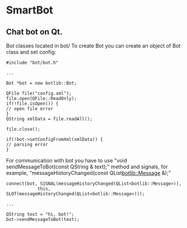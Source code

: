 # SmartBot

## Chat bot on Qt. 

Bot classes located in bot/ 
To create Bot you can create an object of Bot class and set config:

```
#include "bot/bot.h"

...

Bot *bot = new botlib::Bot;

QFile file("config.xml");
file.open(QFile::ReadOnly);
if(!file.isOpen()) {
// open file error
}
QString xmlData = file.readAll();

file.close();

if(!bot->setConfigFromXml(xmlData)) {
// parsing error
}

```

For communication with bot you have to use "void sendMessageToBot(const QString & text);" method and signals, for example, "messageHistoryChanged(const QList<botlib::Message> &);"

```
connect(bot, SIGNAL(messageHistoryChanged(QList<botlib::Message>)),
            this, SLOT(messageHistoryChanged(QList<botlib::Message>)));

...

QString text = "hi, bot!";
bot->sendMessageToBot(text);
```
